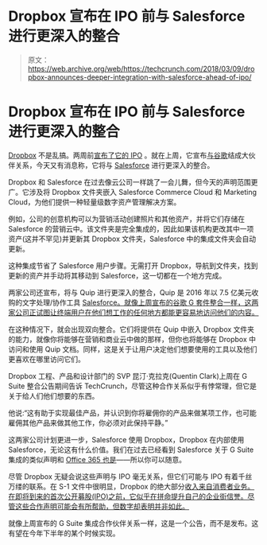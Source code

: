 # Dropbox 宣布在 IPO 前与 Salesforce 进行更深入的整合 

> 原文：<https://web.archive.org/web/https://techcrunch.com/2018/03/09/dropbox-announces-deeper-integration-with-salesforce-ahead-of-ipo/>

# Dropbox 宣布在 IPO 前与 Salesforce 进行更深入的整合

[Dropbox](https://web.archive.org/web/20221205152922/https://www.dropbox.com/) 不是乱搞。两周前[宣布了它的 IPO](https://web.archive.org/web/20221205152922/https://techcrunch.com/2018/02/23/the-dropbox-ipo-filing-is-here/) 。就在上周，它宣布[与谷歌](https://web.archive.org/web/20221205152922/https://techcrunch.com/2018/03/01/dropbox-to-add-native-g-suite-integration-in-new-partnership-with-google/)结成大伙伴关系，今天又有消息称，它将与 [Salesforce](https://web.archive.org/web/20221205152922/https://www.salesforce.com/) 进行更深入的整合。

Dropbox 和 Salesforce 在过去像云公司一样跳了一会儿舞，但今天的声明范围更广。它涉及将 Dropbox 文件夹嵌入 Salesforce Commerce Cloud 和 Marketing Cloud，为他们提供一种轻量级数字资产管理解决方案。

例如，公司的创意机构可以为营销活动创建照片和其他资产，并将它们存储在 Salesforce 的营销云中。该文件夹是完全集成的，因此如果该机构更改其中一项资产(这并不罕见)并更新其 Dropbox 文件夹，Salesforce 中的集成文件夹会自动更新。

这种集成节省了 Salesforce 用户步骤。无需打开 Dropbox，导航到文件夹，找到更新的资产并手动将其移动到 Salesforce，这一切都在一个地方完成。

两家公司还宣布，将与 Quip 进行更深入的整合，Quip 是 2016 年以 7.5 亿美元收购的文字处理/协作工具 [Salesforce。就像上周宣布的谷歌 G 套件整合一样，这两家公司正试图让终端用户在他们想工作的任何地方都能更容易地访问他们的内容。](https://web.archive.org/web/20221205152922/https://techcrunch.com/2016/08/01/salesforce-buys-word-processing-app-quip-for-750m/)

在这种情况下，就会出现双向整合。它们将提供在 Quip 中嵌入 Dropbox 文件夹的能力，就像你将能够在营销和商业云中做的那样，但你也将能够在 Dropbox 中访问和使用 Quip 文档。同样，这是关于让用户决定他们想要使用的工具以及他们更喜欢在哪里访问它们。

Dropbox 工程、产品和设计部门的 SVP 昆汀·克拉克(Quentin Clark)上周在 G Suite 整合公告期间告诉 TechCrunch，尽管这种合作关系似乎有悖常理，但它是关于给人们他们想要的东西。

他说:“这有助于实现最佳产品，并认识到你将雇佣你的产品来做某项工作，也可能雇佣其他产品来做其他工作，你必须对此保持平静。”

这两家公司计划更进一步，Salesforce 使用 Dropbox，Dropbox 在内部使用 Salesforce，无论这有什么价值。我们在过去已经看到 Salesforce 关于 G Suite 集成的类似声明和 [Office 365 也是](https://web.archive.org/web/20221205152922/https://techcrunch.com/2014/05/29/microsoft-and-salesforce-announce-broad-product-integration-partnership/)——所以你可以随意。

尽管 Dropbox 无疑会说这些声明与 IPO 毫无关系，但它们可能与 IPO 有着千丝万缕的联系。在 S-1 文件中很明显，Dropbox 的绝大部分[收入来自消费者业务。在即将到来的首次公开募股(IPO)之前，它似乎在拼命提升自己的企业街信誉。尽管这些合作声明可能会有所帮助，但数字却表明并非如此。](https://web.archive.org/web/20221205152922/https://www.bloomberg.com/gadfly/articles/2018-02-27/dropbox-is-hard-to-value-because-we-think-about-it-all-wrong)

就像上周宣布的 G Suite 集成合作伙伴关系一样，这是一个公告，而不是发布。这有望在今年下半年的某个时候实现。